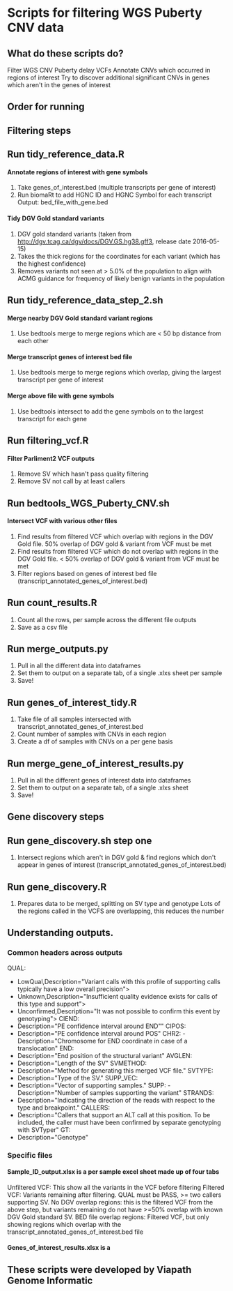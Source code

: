 # Scripts for filtering WGS Puberty CNV data

## What do these scripts do? 

Filter WGS CNV Puberty delay VCFs
Annotate CNVs which occurred in regions of interest 
Try to discover additional significant CNVs in genes which aren't in the genes of interest

## Order for running 

## Filtering steps
## Run tidy_reference_data.R

#### Annotate regions of interest with gene symbols 
1) Take genes_of_interest.bed (multiple transcripts per gene of interest)
2) Run biomaRt to add HGNC ID and HGNC Symbol for each transcript
Output: bed_file_with_gene.bed


#### Tidy DGV Gold standard variants 
  1) DGV gold standard variants (taken from http://dgv.tcag.ca/dgv/docs/DGV.GS.hg38.gff3, release date 2016-05-15)
  2) Takes the thick regions for the coordinates for each variant (which has the highest confidence)
  3) Removes variants not seen at > 5.0% of the population to align with ACMG guidance for frequency of likely benign variants in the population 
  
## Run tidy_reference_data_step_2.sh

#### Merge nearby DGV Gold standard variant regions 
 1) Use bedtools merge to merge regions which are < 50 bp distance from each other

#### Merge transcript genes of interest bed file
 1) Use bedtools merge to merge regions which overlap, giving the largest transcript per gene of interest 
 
#### Merge above file with gene symbols 
 1) Use bedtools intersect to add the gene symbols on to the largest transcript for each gene
 
## Run filtering_vcf.R

#### Filter Parliment2 VCF outputs
1) Remove SV which hasn't pass quality filtering 
2) Remove SV not call by at least callers 

## Run bedtools_WGS_Puberty_CNV.sh

#### Intersect VCF with various other files 
  1) Find results from filtered VCF which overlap with regions in the DGV Gold file. 50% overlap of DGV gold & variant from VCF must be met 
  2) Find results from filtered VCF which do not overlap with regions in the DGV Gold file. < 50% overlap of DGV gold & variant from VCF must be met
  3) Filter regions based on genes of interest bed file (transcript_annotated_genes_of_interest.bed)
  
## Run count_results.R
1) Count all the rows, per sample across the different file outputs
2) Save as a csv file

## Run merge_outputs.py
1) Pull in all the different data into dataframes 
2) Set them to output on a separate tab, of a single .xlxs sheet per sample 
3) Save!

## Run genes_of_interest_tidy.R
1) Take file of all samples intersected with transcript_annotated_genes_of_interest.bed
2) Count number of samples with CNVs in each region 
3) Create a df of samples with CNVs on a per gene basis 

## Run merge_gene_of_interest_results.py
1) Pull in all the different genes of interest data into dataframes
2) Set them to output on a separate tab, of a single .xlxs sheet  
3) Save!

## Gene discovery steps

## Run gene_discovery.sh step one 
1) Intersect regions which aren't in DGV gold & find regions which don't appear in genes of interest (transcript_annotated_genes_of_interest.bed)

## Run gene_discovery.R 
1) Prepares data to be merged, splitting on SV type and genotype 
   Lots of the regions called in the VCFS are overlapping, this reduces the number 

## Understanding outputs. 
### Common headers across outputs
QUAL: 
- LowQual,Description="Variant calls with this profile of supporting calls typically have a low overall precision">
- Unknown,Description="Insufficient quality evidence exists for calls of this type and support">
- Unconfirmed,Description="It was not possible to confirm this event by genotyping">
CIEND:
- Description="PE confidence interval around END""
CIPOS:
- Description="PE confidence interval around POS"
CHR2:
-Description="Chromosome for END coordinate in case of a translocation"
END:
- Description="End position of the structural variant"
AVGLEN:
- Description="Length of the SV"
SVMETHOD:
- Description="Method for generating this merged VCF file."
SVTYPE:
- Description="Type of the SV."
SUPP_VEC:
- Description="Vector of supporting samples."
SUPP:
-Description="Number of samples supporting the variant"
STRANDS:
- Description="Indicating the direction of the reads with respect to the type and breakpoint."
CALLERS:
- Description="Callers that support an ALT call at this position. To be included, the caller must have been confirmed by separate genotyping with SVTyper"
GT:
- Description="Genotype"

### Specific files
#### Sample_ID_output.xlsx is a per sample excel sheet made up of four tabs
Unfiltered VCF: This show all the variants in the VCF before filtering 
Filtered VCF: Variants remaining after filtering. QUAL must be PASS, >= two callers supporting SV. 
No DGV overlap regions: this is the filtered VCF from the above step, but variants remaining do not have >=50% overlap with known DGV Gold standard SV.
BED file overlap regions: Filtered VCF, but only showing regions which overlap with the transcript_annotated_genes_of_interest.bed file 

#### Genes_of_interest_results.xlsx is a 

## These scripts were developed by Viapath Genome Informatic